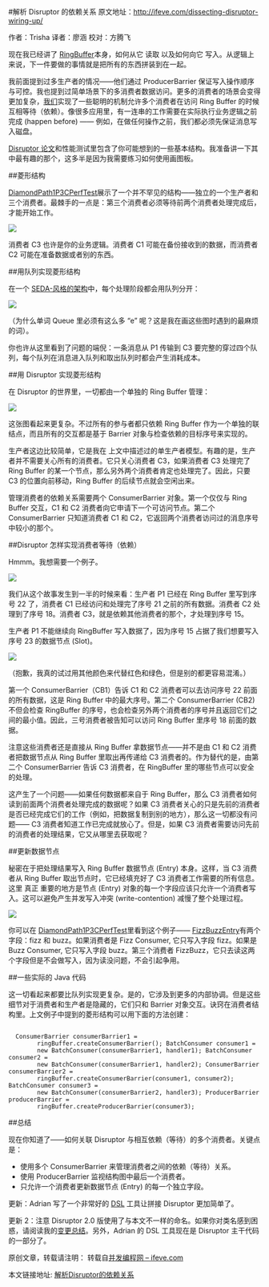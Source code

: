 #解析 Disruptor 的依赖关系
原文地址：<http://ifeve.com/dissecting-disruptor-wiring-up/>

作者：Trisha   译者：廖涵  校对：方腾飞

现在我已经讲了 [RingBuffer​](http://ifeve.com/dissecting-disruptor-whats-so-special/) 本身，如何从它 读取​ 以及如何向它 写入​。从逻辑上来说，下一件要做的事情就是把所有的东西拼装到在一起。

我前面提到过多生产者的情况——他们通过 ProducerBarrier 保证写入操作顺序与可控。我也提到过简单场景下的多消费者数据访问。更多的消费者的场景会变得更加复杂，[我们](http://www.lmaxtrader.co.uk/)​实现了一些聪明的机制允许多个消费者在访问 Ring Buffer 的时候互相等待（依赖）。像很多应用里，有一连串的工作需要在实际执行业务逻辑之前完成 (happen before) —— 例如，在做任何操作之前，我们都必须先保证消息写入磁盘。

[Disruptor 论文](http://disruptor.googlecode.com/files/Disruptor-1.0.pdf)​和性能测试里包含了你可能想到的一些基本结构。我准备讲一下其中最有趣的那个，这多半是因为我需要练习如何使用画图板。

##菱形结构

[DiamondPath1P3CPerfTest](http://code.google.com/p/disruptor/source/browse/trunk/code/src/perf/com/lmax/disruptor/DiamondPath1P3CPerfTest.java)​ 展示了一个并不罕见的结构——独立的一个生产者和三个消费者。最棘手的一点是：第三个消费者必须等待前两个消费者处理完成后，才能开始工作。

![](images/8-1.png)

消费者 C3 也许是你的业务逻辑。消费者 C1 可能在备份接收到的数据，而消费者 C2 可能在准备数据或者别的东西。

##用队列实现菱形结构

在一个 [SEDA-风格的架构](http://www.theserverside.com/news/1363672/Building-a-Scalable-Enterprise-Applications-Using-Asynchronous-IO-and-SEDA-Model)​中，每个处理阶段都会用队列分开：

![](images/8-2.png)

（为什么单词 Queue 里必须有这么多 “e” 呢？这是我在画这些图时遇到的最麻烦的词）。

你也许从这里看到了问题的端倪：一条消息从 P1 传输到 C3 要完整的穿过四个队列，每个队列在消息进入队列和取出队列时都会产生消耗成本。

##用 Disruptor 实现菱形结构

在 Disruptor​ 的世界里，一切都由一个单独的 Ring Buffer 管理：

![](images/8-3.png)

这张图看起来更复杂。不过所有的参与者都只依赖 Ring Buffer 作为一个单独的联结点，而且所有的交互都是基于 Barrier 对象与检查依赖的目标序号来实现的。

生产者这边比较简单，它是我在 上文​ 中描述过的单生产者模型。有趣的是，生产者并不需要关心所有的消费者。它只关心消费者 C3，如果消费者 C3 处理完了 Ring Buffer 的某一个节点，那么另外两个消费者肯定也处理完了。因此，只要 C3 的位置向前移动，Ring Buffer 的后续节点就会空闲出来。

管理消费者的依赖关系需要两个 ConsumerBarrier 对象。第一个仅仅与 Ring Buffer 交互，C1 和 C2 消费者向它申请下一个可访问节点。第二个 ConsumerBarrier 只知道消费者 C1 和 C2，它返回两个消费者访问过的消息序号中较小的那个。

##Disruptor 怎样实现消费者等待（依赖）

Hmmm。我想需要一个例子。

![](images/8-4.png)

我们从这个故事发生到一半的时候来看：生产者 P1 已经在 Ring Buffer 里写到序号 22 了，消费者 C1 已经访问和处理完了序号 21 之前的所有数据。消费者 C2 处理到了序号 18。消费者 C3，就是依赖其他消费者的那个，才处理到序号 15。

生产者 P1 不能继续向 RingBuffer 写入数据了，因为序号 15 占据了我们想要写入序号 23 的数据节点 (Slot)。

![](images/8-5.png)

（抱歉，我真的试过用其他颜色来代替红色和绿色，但是别的都更容易混淆。）

第一个 ConsumerBarrier（CB1）告诉 C1 和 C2 消费者可以去访问序号 22 前面的所有数据，这是 Ring Buffer 中的最大序号。第二个 ConsumerBarrier (CB2) 不但会检查 RingBuffer 的序号，也会检查另外两个消费者的序号并且返回它们之间的最小值。因此，三号消费者被告知可以访问 Ring Buffer 里序号 18 前面的数据。

注意这些消费者还是直接从 Ring Buffer 拿数据节点——并不是由 C1 和 C2 消费者把数据节点从 Ring Buffer 里取出再传递给 C3 消费者的。作为替代的是，由第二个 ConsumerBarrier 告诉 C3 消费者，在 RingBuffer 里的哪些节点可以安全的处理。

这产生了一个问题——如果任何数据都来自于 Ring Buffer，那么 C3 消费者如何读到前面两个消费者处理完成的数据呢？如果 C3 消费者关心的只是先前的消费者是否已经完成它们的工作（例如，把数据复制到别的地方），那么这一切都没有问题—— C3 消费者知道工作已完成就放心了。但是，如果 C3 消费者需要访问先前的消费者的处理结果，它又从哪里去获取呢？

##更新数据节点

秘密在于把处理结果写入 Ring Buffer 数据节点 (Entry) 本身。这样，当 C3 消费者从 Ring Buffer 取出节点时，它已经填充好了 C3 消费者工作需要的所有信息。这里 真正 重要的地方是节点 (Entry) 对象的每一个字段应该只允许一个消费者写入。这可以避免产生并发写入冲突 (write-contention) 减慢了整个处理过程。

![](images/8-6.png)

你可以在 [DiamondPath1P3CPerfTest​](http://code.google.com/p/disruptor/source/browse/trunk/code/src/perf/com/lmax/disruptor/DiamondPath1P3CPerfTest.java) 里看到这个例子—— [FizzBuzzEntry​](http://code.google.com/p/disruptor/source/browse/trunk/code/src/perf/com/lmax/disruptor/support/FizzBuzzEntry.java) 有两个字段：fizz 和 buzz。如果消费者是 Fizz Consumer, 它只写入字段 fizz。如果是 Buzz Consumer, 它只写入字段 buzz。第三个消费者 FizzBuzz，它只去读这两个字段但是不会做写入，因为读没问题，不会引起争用。

##一些实际的 Java 代码

这一切看起来都要比队列实现更复杂。是的，它涉及到更多的内部协调。但是这些细节对于消费者和生产者是隐藏的，它们只和 Barrier 对象交互。诀窍在消费者结构里。上文例子中提到的菱形结构可以用下面的方法创建：

```

  ConsumerBarrier consumerBarrier1 =
        ringBuffer.createConsumerBarrier(); BatchConsumer consumer1 =
        new BatchConsumer(consumerBarrier1, handler1); BatchConsumer consumer2 =
        new BatchConsumer(consumerBarrier1, handler2); ConsumerBarrier consumerBarrier2 =
        ringBuffer.createConsumerBarrier(consumer1, consumer2); BatchConsumer consumer3 =
        new BatchConsumer(consumerBarrier2, handler3); ProducerBarrier producerBarrier =
        ringBuffer.createProducerBarrier(consumer3);

```

##总结

现在你知道了——如何关联 Disruptor 与相互依赖（等待）的多个消费者。关键点是：

 * 使用多个 ConsumerBarrier 来管理消费者之间的依赖（等待）关系。
*  使用 ProducerBarrier 监视结构图中最后一个消费者。
 * 只允许一个消费者更新数据节点 (Entry) 的每一个独立字段。


更新：Adrian 写了一个非常好的 [DSL](http://www.symphonious.net/2011/07/11/lmax-disruptor-high-performance-low-latency-and-simple-too/) 工具让拼接 Disruptor 更加简单了。

更新 2：注意 Disruptor 2.0 版使用了与本文不一样的命名。如果你对类名感到困惑，请阅读我的[变更总结](http://ifeve.com/disruptor-2-change/)​​。另外，Adrian 的 DSL 工具现在是 Disruptor 主干代码的一部分了。

原创文章，转载请注明： 转载自[并发编程网 – ifeve.com](http://ifeve.com/)

本文链接地址: [解析Disruptor的依赖关系](http://ifeve.com/dissecting-disruptor-wiring-up-cn/)

